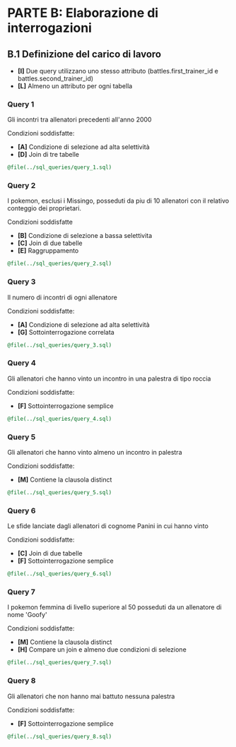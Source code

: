 # PARTE B: Elaborazione di interrogazioni

## B.1 Definizione del carico di lavoro
- **[I]** Due query utilizzano uno stesso attributo 
(battles.first_trainer_id e battles.second_trainer_id)
- **[L]** Almeno un attributo per ogni tabella

### **Query 1**
Gli incontri tra allenatori precedenti all'anno 2000

Condizioni soddisfatte:
- **[A]** Condizione di selezione ad alta selettività
- **[D]** Join di tre tabelle

``` sql
@file(../sql_queries/query_1.sql)
```

### **Query 2**
I pokemon, esclusi i Missingo, posseduti da piu di 10 allenatori con il relativo conteggio dei proprietari.

Condizioni soddisfatte
- **[B]** Condizione di selezione a bassa selettivita
- **[C]** Join di due tabelle
- **[E]** Raggruppamento

``` sql
@file(../sql_queries/query_2.sql)
```

### **Query 3**
Il numero di incontri di ogni allenatore

Condizioni soddisfatte:
- **[A]** Condizione di selezione ad alta selettività
- **[G]** Sottointerrogazione correlata

``` sql
@file(../sql_queries/query_3.sql)
```

### **Query 4**
Gli allenatori che hanno vinto un incontro in una palestra di tipo roccia

Condizioni soddisfatte:
- **[F]** Sottointerrogazione semplice

``` sql
@file(../sql_queries/query_4.sql)
```


### **Query 5**
Gli allenatori che hanno vinto almeno un incontro in palestra

Condizioni soddisfatte:
- **[M]** Contiene la clausola distinct

``` sql
@file(../sql_queries/query_5.sql)
```

### **Query 6**
Le sfide lanciate dagli allenatori di cognome Panini in cui hanno vinto

Condizioni soddisfatte:
- **[C]** Join di due tabelle
- **[F]** Sottointerrogazione semplice

``` sql
@file(../sql_queries/query_6.sql)
```

### **Query 7**
I pokemon femmina di livello superiore al 50 posseduti da un allenatore di nome 'Goofy'

Condizioni soddisfatte:
- **[M]** Contiene la clausola distinct
- **[H]** Compare un join e almeno due condizioni di selezione

``` sql
@file(../sql_queries/query_7.sql)
```

### **Query 8**
Gli allenatori che non hanno mai battuto nessuna palestra

Condizioni soddisfatte:
- **[F]** Sottointerrogazione semplice

``` sql
@file(../sql_queries/query_8.sql)
```